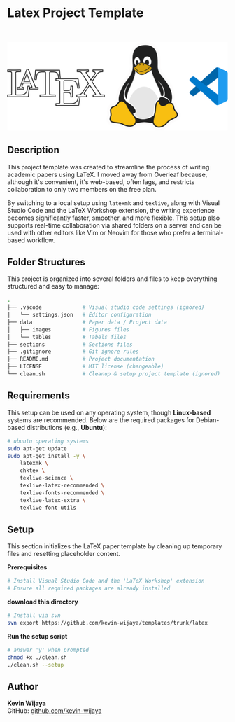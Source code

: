 # Latex Project Template
<br>

![latex-in-linux](./images.svg)

## Description

This project template was created to streamline the process of writing academic papers using LaTeX. I moved away from Overleaf because, although it's convenient, it's web-based, often lags, and restricts collaboration to only two members on the free plan. 

By switching to a local setup using `latexmk` and `texlive`, along with Visual Studio Code and the LaTeX Workshop extension, the writing experience becomes significantly faster, smoother, and more flexible. This setup also supports real-time collaboration via shared folders on a server and can be used with other editors like Vim or Neovim for those who prefer a terminal-based workflow.


## Folder Structures
This project is organized into several folders and files to keep everything structured and easy to manage:
```sh
.
├── .vscode             # Visual studio code settings (ignored)
│   └── settings.json   # Editor configuration
├── data                # Paper data / Project data
│   ├── images          # Figures files
│   └── tables          # Tabels files  
├── sections            # Sections files  
├── .gitignore          # Git ignore rules
├── README.md           # Project documentation
├── LICENSE             # MIT license (changeable)
└── clean.sh            # Cleanup & setup project template (ignored)
```

## Requirements

This setup can be used on any operating system, though **Linux-based** systems are recommended. Below are the required packages for Debian-based distributions (e.g., **Ubuntu**):

```sh
# ubuntu operating systems
sudo apt-get update
sudo apt-get install -y \
    latexmk \
    chktex \
    texlive-science \
    texlive-latex-recommended \
    texlive-fonts-recommended \
    texlive-latex-extra \
    texlive-font-utils
```

## Setup
This section initializes the LaTeX paper template by cleaning up temporary files and resetting placeholder content.

**Prerequisites**
```sh
# Install Visual Studio Code and the 'LaTeX Workshop' extension
# Ensure all required packages are already installed
```

**download this directory**
```sh 
# Install via svn
svn export https://github.com/kevin-wijaya/templates/trunk/latex
```

**Run the setup script**
```sh
# answer 'y' when prompted
chmod +x ./clean.sh
./clean.sh --setup
```

## Author

**Kevin Wijaya**  
GitHub: [github.com/kevin-wijaya](https://github.com/kevin-wijaya)  